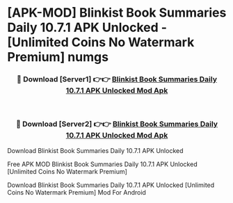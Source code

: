 # [APK-MOD] Blinkist  Book Summaries Daily 10.7.1 APK Unlocked - [Unlimited Coins No Watermark Premium] numgs



<div align="center">
<h3>🔴 Download [Server1] 👉👉 <a href="https://momento.my/?title=Blinkist__Book_Summaries_Daily_10.7.1_APK_Unlocked">Blinkist  Book Summaries Daily 10.7.1 APK Unlocked Mod Apk</a></h3><br>

<h3>🔴 Download [Server2] 👉👉 <a href="https://momento.my/?title=Blinkist__Book_Summaries_Daily_10.7.1_APK_Unlocked">Blinkist  Book Summaries Daily 10.7.1 APK Unlocked Mod Apk</a></h3>
</div>



Download Blinkist  Book Summaries Daily 10.7.1 APK Unlocked 

Free APK MOD Blinkist  Book Summaries Daily 10.7.1 APK Unlocked [Unlimited Coins No Watermark Premium]

Download Blinkist  Book Summaries Daily 10.7.1 APK Unlocked [Unlimited Coins No Watermark Premium] Mod For Android
